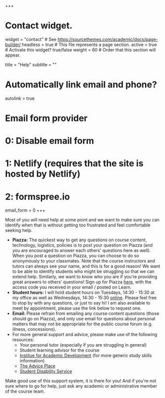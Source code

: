 +++
# Contact widget.
widget = "contact"  # See https://sourcethemes.com/academic/docs/page-builder/
headless = true  # This file represents a page section.
active = true  # Activate this widget? true/false
weight = 60  # Order that this section will appear.

title = "Help"
subtitle = ""

# Automatically link email and phone?
autolink = true

# Email form provider
#   0: Disable email form
#   1: Netlify (requires that the site is hosted by Netlify)
#   2: formspree.io
email_form = 0
+++

Most of you will need help at some point and we want to make sure you can identify when that is without getting too frustrated and feel comfortable seeking help.

- **Piazza:** The quickest way to get any questions on course content, technology, logistics, policies is to post your question on Piazza (and you are encouraged to answer each others' questions here as well). When you post a question on Piazza, you can choose to do so anonymously to your classmates. Note that the course instructors and tutors can always see your name, and this is for a good reason! We want to be able to identify students who might be struggling so that we can extend help. Similarly, we want to know who you are if you're providing great answers to others' questions! Sign up for Piazza [here](https://piazza.com/configure-classes/fall2020/math08077), with the access code you received in your email / posted on Learn.
- **Student hours:** I will hold student hours on Tuesdays, 14:30 - 15:30 at my office as well as Wednesdays, 14:30 - 15:30 [online](http://bit.ly/ids-zoom). Please feel free to stop by with any questions, or just to say hi! I am also available to meet by appointment, please use the link below to request one.
- **Email:** Please refrain from emailing any course content questions (those should go on Piazza), and only use email for questions about personal matters that may not be appropriate for the public course forum (e.g. illness, concessions).
- For more general support and advice, please make use of the following resources:
  - Your personal tutor (especially if you are struggling in general)
  - Student learning advisor for the course
  - [Institue for Academic Development](https://www.ed.ac.uk/institute-academic-development) (for more generic study skills information)
  - [The Advice Place](https://www.eusa.ed.ac.uk/support_and_advice/the_advice_place/)
  - [Student Disability Service](https://www.ed.ac.uk/student-disability-service)

Make good use of this support system, it is there for you! And if you're not sure where to go for help, just ask any academic or administrative member of the course team.


